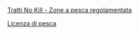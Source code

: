[Tratti No Kill - Zone a pesca regolamentata]({{site.baseurl}}/schede/zonepescaregolamentata/cittadini/index.html)


[Licenza di pesca]({{site.baseurl}}/schede/licenzapescasportiva/cittadini/index.html)
